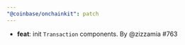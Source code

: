 ```yaml
---
"@coinbase/onchainkit": patch
---
```


- **feat**: init `Transaction` components. By @zizzamia #763
